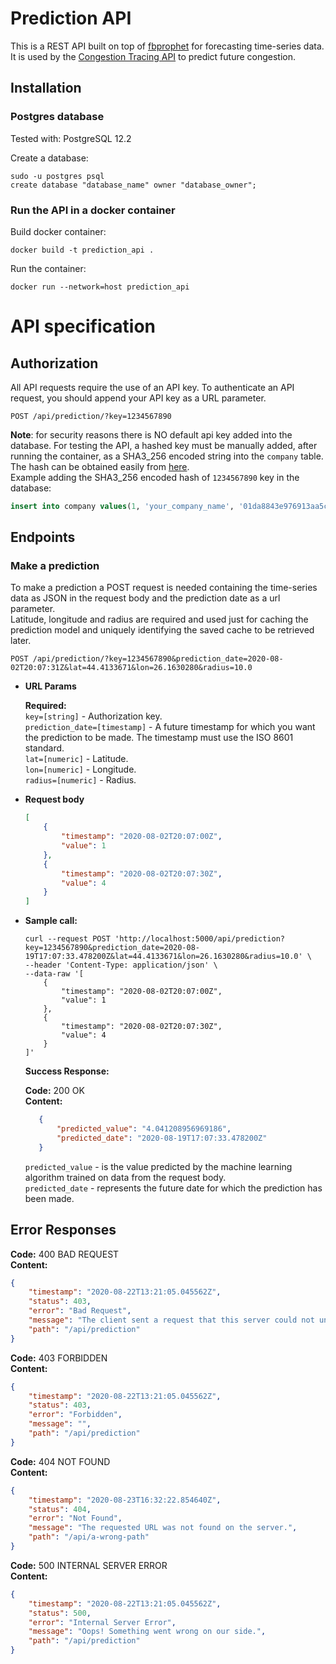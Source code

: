 # Prediction API  
This is a REST API built on top of [fbprophet](https://facebook.github.io/prophet/) for forecasting time-series data.
It is used by the [Congestion Tracing API](https://github.com/HiReach-Project/congestion-tracing-standalone) to predict future congestion.

## Installation
### Postgres database
Tested with: PostgreSQL 12.2

Create a database:
```shell script
sudo -u postgres psql
create database "database_name" owner "database_owner";
```
### Run the API in a docker container
Build docker container:
```shell script
docker build -t prediction_api .
```
Run the container:
```shell script
docker run --network=host prediction_api
```
# API specification
## Authorization
All API requests require the use of an API key.
To authenticate an API request, you should append your API key as a URL parameter.
```http
POST /api/prediction/?key=1234567890
```
**Note**: for security reasons there is NO default api key added into the database. For testing the API, a hashed key must be manually added,
 after running the container, as a SHA3_256 encoded string into the `company` table.  
 The hash can be obtained easily from [here](https://md5calc.com/hash/sha3-256/1234567890).  
 Example adding the SHA3_256 encoded hash of `1234567890` key in the database:
```sql
insert into company values(1, 'your_company_name', '01da8843e976913aa5c15a62d45f1c9267391dcbd0a76ad411919043f374a163');
``` 
## Endpoints
### Make a prediction
To make a prediction a POST request is needed containing the time-series data as JSON in the request body and the prediction
date as a url parameter.  
Latitude, longitude and radius are required and used just for caching the prediction model and uniquely identifying the saved cache to be retrieved later.
```http
POST /api/prediction/?key=1234567890&prediction_date=2020-08-02T20:07:31Z&lat=44.4133671&lon=26.1630280&radius=10.0
```
*  **URL Params**

   **Required:**   
   `key=[string]` - Authorization key.  
   `prediction_date=[timestamp]` - A future timestamp for which you want the prediction to be made. The timestamp must use the ISO 8601 standard.  
   `lat=[numeric]` - Latitude.  
   `lon=[numeric]` - Longitude.  
   `radius=[numeric]` - Radius.   


*  **Request body**
    ```json
    [
        {
            "timestamp": "2020-08-02T20:07:00Z",
            "value": 1
        },
        {
            "timestamp": "2020-08-02T20:07:30Z",
            "value": 4
        }
    ]
    ```

*  **Sample call:**
    ```shell script
    curl --request POST 'http://localhost:5000/api/prediction?key=1234567890&prediction_date=2020-08-19T17:07:33.478200Z&lat=44.4133671&lon=26.1630280&radius=10.0' \
    --header 'Content-Type: application/json' \
    --data-raw '[
        {
            "timestamp": "2020-08-02T20:07:00Z",
            "value": 1
        },
        {
            "timestamp": "2020-08-02T20:07:30Z",
            "value": 4
        }
    ]'
    ```
   **Success Response:**
        
    **Code:** 200 OK  
    **Content:**
    ```json
       {
           "predicted_value": "4.041208956969186",
           "predicted_date": "2020-08-19T17:07:33.478200Z"
       }
    ```  
    `predicted_value` - is the value predicted by the machine learning algorithm trained on data from the request body.  
    `predicted_date` - represents the future date for which the prediction has been made.


## Error Responses  
**Code:** 400 BAD REQUEST  
**Content:**   
```json
{
    "timestamp": "2020-08-22T13:21:05.045562Z",
    "status": 403,
    "error": "Bad Request",
    "message": "The client sent a request that this server could not understand.",
    "path": "/api/prediction"
}
```
**Code:** 403 FORBIDDEN  
**Content:**   
```json
{
    "timestamp": "2020-08-22T13:21:05.045562Z",
    "status": 403,
    "error": "Forbidden",
    "message": "",
    "path": "/api/prediction"
}
```
**Code:** 404 NOT FOUND  
**Content:**   
```json
{
    "timestamp": "2020-08-23T16:32:22.854640Z",
    "status": 404,
    "error": "Not Found",
    "message": "The requested URL was not found on the server.",
    "path": "/api/a-wrong-path"
}
```
**Code:** 500 INTERNAL SERVER ERROR  
**Content:**   
```json
{
    "timestamp": "2020-08-22T13:21:05.045562Z",
    "status": 500,
    "error": "Internal Server Error",
    "message": "Oops! Something went wrong on our side.",
    "path": "/api/prediction"
}
```